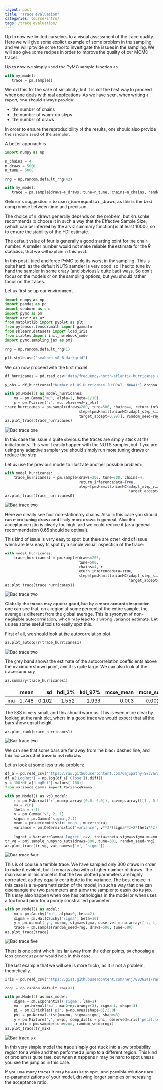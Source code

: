 ```yaml
---
layout: post
title: "Trace evaluation"
categories: course/intro/
tags: /trace_evaluation/
---
```


Up to now we limited ourselves to a visual assessment of the trace quality.
Here we will give some explicit example of some problem in the sampling
and we will provide some tool to investigate the issues in the sampling.
We will also give some recipes in order to improve the quality of our MCMC traces.

Up to now we simply used the PyMC sample function as

```python
with my_model:
   trace = pm.sample()
```

We did this for the sake of simplicity, but it is not the best way to proceed
when one deals with real applications. As we have seen, when writing a report,
one should always provide:

- the number of chains
- the number of warm-up steps
- the number of draws

In order to ensure the reproducibility of the results, one should also provide
the random seed of the sampler.

A better approach is

```python
import numpy as np

n_chains = 4
n_draws = 5000
n_tune = 5000

rng = np.random.default_rng(42)

with my_model:
   trace = pm.sample(draws=n_draws, tune=n_tune, chains=n_chains, random_seed=rng)
```

Gelman's suggestion is to use n_tune equal to n_draws, as this is
the best compromise between time and precision.

The choice of n_draws generally depends on the problem, but 
[Kruschke](https://www.nature.com/articles/s41562-021-01177-7)
recommends to choose it in such a way that the Effective Sample Size,
(which can be inferred by the arviz summary function) is at least 10000,
so to ensure the stability of the HDI estimate.

The default value of four is generally a good starting point for the chain number.
A smaller number would not make reliable the estimate for the $\hat{R}$ statistics,
that we will explain in this post.

In this post I tried and force PyMC to do its worst in the sampling.
This is quite hard, as the default NUTS sampler is very good, so I had to tune by hand the sampler in
some crazy (and obviously quite bad) ways.
So don't focus on the models or on the sampling options, but you should rather focus on the traces.

Let us first setup our environment

```python
import numpy as np
import pandas as pd
import seaborn as sns
import pymc as pm
import arviz as az
from matplotlib import pyplot as plt 
from pytensor.tensor.math import gammaln
from sklearn.datasets import load_iris
from itables import init_notebook_mode
import pymc.sampling_jax as pmj

rng = np.random.default_rng(1)

plt.style.use("seaborn-v0_8-darkgrid")

```

We can now proceed with the first model

```python
df_hurricanes = pd.read_csv('data/frequency-north-atlantic-hurricanes.csv')

y_obs = df_hurricanes["Number of US Hurricanes (HUDRAT, NOAA)"].dropna().values

with pm.Model() as model_hurricanes:
    mu = pm.Gamma('mu', alpha=1, beta=1/10)
    p = pm.Poisson("y", mu, observed=y_obs)
trace_hurricanes = pm.sample(draws=200, tune=500, chains=4, return_inferencedata=True,
                                  step=[pm.HamiltonianMC(adapt_step_size=False, step_scale=05,
                                  target_accept=0.99)], random_seed=rng)
az.plot_trace(trace_hurricanes)
```

![Bad trace one](/docs/assets/images/trace/trace_bad1.jpg)

In this case the issue is quite obvious:
the traces are simply stuck at the initial points.
This won't easily happen with the NUTS sampler, but if you are using any adaptive
sampler you should simply run more tuning draws or reduce the step.

Let us use the previous model to illustrate another possible problem:

```python
with model_hurricanes:
    trace_hurricanes0 = pm.sample(draws=200, tune=200, chains=4, 
                                  return_inferencedata=True, 
                                  step=[pm.HamiltonianMC(adapt_step_size=False, step_scale=0.1,
                                                         target_accept=0.99)], random_seed=rng)
az.plot_trace(trace_hurricanes0)
```

![Bad trace two](/docs/assets/images/trace/trace_bad2.jpg)

Here we clearly see four non-stationary chains. Also in this case you should run more tuning draws and likely more draws in general. Also the acceptance ratio is clearly too high, and we could reduce it (as a general recommendation 0.65 should be optimal).

This kind of issue is very easy to spot, but there are other kind of issue which
are less easy to spot by a simple visual inspection of the trace:

```python
with model_hurricanes:
    trace_hurricanes1 = pm.sample(draws=200, 
                                  tune=500, 
                                  chains=4, r
                                  eturn_inferencedata=True, 
                                  step=[pm.HamiltonianMC(adapt_step_size=False, step_scale=0.1,
                                                         target_accept=0.99)], random_seed=rng)
az.plot_trace(trace_hurricanes1)
```

![Bad trace two](/docs/assets/images/trace/trace_bad3.jpg)

Globally the traces may appear good, but by a more accurate inspection one
can see that, on a region of some percent of the entire sample,
the average is different from the global average.
This is synonym of non-negligible autocorrelation, which may lead to
a wrong variance estimate.
Let us see some useful tools to easily spot this.

First of all, we should look at the autocorrelation plot

```python
az.plot_autocorr(trace_hurricanes1)
```
![Bad trace two](/docs/assets/images/trace/acorr_bad3.jpg)

The grey band shows the estimate of the autocorrelation coefficients above the
maximum shown point, and it is quite large.
We can also look at the trace summary

```python
az.summary(trace_hurricanes1)
```

|    |   mean |    sd |   hdi_3% |   hdi_97% |   mcse_mean |   mcse_sd |   ess_bulk |   ess_tail |   r_hat |
|:---|-------:|------:|---------:|----------:|------------:|----------:|-----------:|-----------:|--------:|
| mu |  1.748 | 0.102 |    1.552 |     1.936 |       0.003 |     0.002 |       1418 |        814 |       1 |

The ESS is very small, and this should warn us.
This is even more clear by looking at the rank plot, where in a good trace
we would expect that all the bars show equal height

```python
az.plot_rank(trace_hurricanes1)
```

![Bad trace two](/docs/assets/images/trace/rank_bad3.jpg)

We can see that some bars are far away from the black dashed line,
and this indicates that trace is not reliable.

Let us look at some less trivial problem:

```python
df_a = pd.read_csv('https://raw.githubusercontent.com/Gajapathy-Selvaraj/Stock_Market_Datasets_NSE/main/NIFTY_50(INDEX)from2000.csv')
df_a['LogRet'] = np.log(df_a['Close']).diff()
y = 100*df_a['LogRet'].values[-100:]
from variance_gamma import VarianceGamma

with pm.Model() as vg0_model:
    r = pm.MvNormal('r',mu=np.array([0.0, 0.0]), cov=np.array([[1., 0.5], [0.5, 1]]))
    mu = r[0]
    theta = r[1]
    v = pm.Gamma('v', 2, 1)
    sigma = pm.Gamma('sigma',2,1)
    mean = pm.Deterministic('mean', mu+v*theta)
    variance = pm.Deterministic('variance', v**2*(sigma**2+2*theta**2))
    
    logret = VarianceGamma('logret',r=v, theta=theta,sigma=sigma,mu=mu,observed=y)
tr_vg = pmj.sample_numpyro_nuts(draws=300, tune=300, random_seed=rng)
az.plot_trace(tr_vg, var_names=['v', 'sigma'])
```

![Bad trace four](/docs/assets/images/trace/trace_bad4.jpg)

This is of course a terrible trace. We have sampled only 300 draws in order to make
it evident, but it remains also with a higher number of draws.
The main issue in this model is that the two plotted parameters are highly
correlated, as they equally contribute to the variance.
The best choice in this case is a re-parametrization of the model,
in such a way that one can disentangle the two parameters and allow the sampler
to easily do its job.
This may also happen when one has pathologies in the model
or when uses a too broad prior for a poorly constrained parameter.

```python
with pm.Model() as model:
    mu = pm.Cauchy('mu', alpha=0, beta=2)
    sigma = pm.HalfCauchy('sigma', beta=10)
    y = pm.Normal('y', mu=mu, sigma=sigma, observed = np.array([-1, 1, 2]))
    trace = pm.sample(random_seed=rng, draws=500, tune=500)
az.plot_trace(trace)
```

![Bad trace five](/docs/assets/images/trace/trace_bad6.jpg)

There is one point which lies far away from the other points,
so choosing a less generous prior would help in this case.

The last example that we will see is more tricky, as it is not a problem,
theoretically.

```python
iris = pd.read_csv('https://gist.githubusercontent.com/netj/8836201/raw/6f9306ad21398ea43cba4f7d537619d0e07d5ae3/iris.csv')

rng1 = np.random.default_rng(41)

with pm.Model() as mix_model:
    sigma = pm.Exponential('sigma', lam=1)
    mu = pm.Normal('mu', mu=2*np.arange(3), sigma=1, shape=3)
    pi = pm.Dirichlet('pi', a=np.ones(shape=3)/3.0)
    phi = pm.Normal.dist(mu=mu, sigma=sigma, shape=3)
    y = pm.Mixture('y', w=pi, comp_dists = phi, observed=iris['petal.length'])
    tr_mix = pm.sample(tune=200, random_seed=rng1)
az.plot_trace(tr_mix)
```

![Bad trace six](/docs/assets/images/trace/trace_bad5.jpg)

In this very simple model the trace simply got stuck into a low probability region
for a while and then performed a jump to a different region.
This kind of problem is quite rare, but when it happens it may be hard to spot
unless you see the jump as in this case.

If you use many traces it may be easier to spot, and possible solutions
are re-parametrizations of your model, drawing longer samples or increasing
the acceptance ratio.
